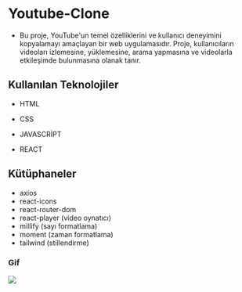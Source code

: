 # Youtube-Clone 

- Bu proje, YouTube'un temel özelliklerini ve kullanıcı deneyimini kopyalamayı amaçlayan bir web uygulamasıdır. Proje, kullanıcıların videoları izlemesine, yüklemesine, arama yapmasına ve videolarla etkileşimde bulunmasına olanak tanır. 

## Kullanılan Teknolojiler 

- HTML

- CSS 

- JAVASCRİPT

- REACT 

## Kütüphaneler 

- axios
- react-icons 
- react-router-dom
- react-player (video oynatıcı)
- millify (sayı formatlama)
- moment (zaman formatlama)
- tailwind (stillendirme) 

### Gif 

<img src="screen.gif" />

